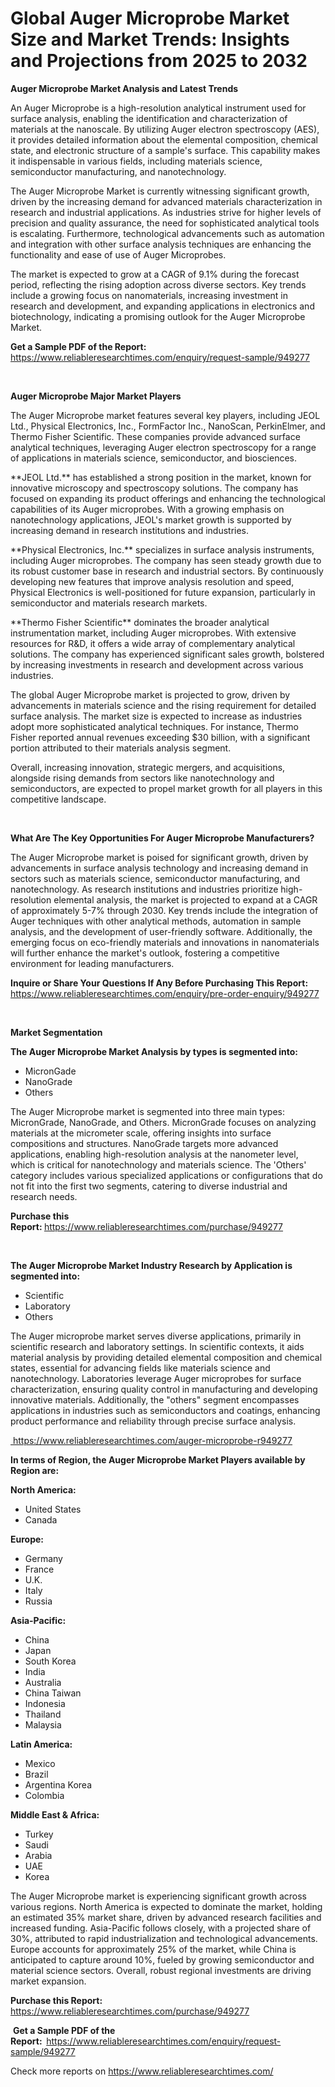 <p><h1>Global Auger Microprobe Market Size and Market Trends: Insights and Projections from 2025 to 2032</h1></p><p><strong>Auger Microprobe Market Analysis and Latest Trends</strong></p>
<p><p>An Auger Microprobe is a high-resolution analytical instrument used for surface analysis, enabling the identification and characterization of materials at the nanoscale. By utilizing Auger electron spectroscopy (AES), it provides detailed information about the elemental composition, chemical state, and electronic structure of a sample's surface. This capability makes it indispensable in various fields, including materials science, semiconductor manufacturing, and nanotechnology.</p><p>The Auger Microprobe Market is currently witnessing significant growth, driven by the increasing demand for advanced materials characterization in research and industrial applications. As industries strive for higher levels of precision and quality assurance, the need for sophisticated analytical tools is escalating. Furthermore, technological advancements such as automation and integration with other surface analysis techniques are enhancing the functionality and ease of use of Auger Microprobes.</p><p>The market is expected to grow at a CAGR of 9.1% during the forecast period, reflecting the rising adoption across diverse sectors. Key trends include a growing focus on nanomaterials, increasing investment in research and development, and expanding applications in electronics and biotechnology, indicating a promising outlook for the Auger Microprobe Market.</p></p>
<p><strong>Get a Sample PDF of the Report:&nbsp;</strong> <a href="https://www.reliableresearchtimes.com/enquiry/request-sample/949277?utm_campaign=2237&utm_medium=2&utm_source=Github&utm_content=ia&utm_term=11042025&utm_id=auger-microprobe">https://www.reliableresearchtimes.com/enquiry/request-sample/949277</a></p>
<p>&nbsp;</p>
<p><strong>Auger Microprobe Major Market Players</strong></p>
<p><p>The Auger Microprobe market features several key players, including JEOL Ltd., Physical Electronics, Inc., FormFactor Inc., NanoScan, PerkinElmer, and Thermo Fisher Scientific. These companies provide advanced surface analytical techniques, leveraging Auger electron spectroscopy for a range of applications in materials science, semiconductor, and biosciences.</p><p>**JEOL Ltd.** has established a strong position in the market, known for innovative microscopy and spectroscopy solutions. The company has focused on expanding its product offerings and enhancing the technological capabilities of its Auger microprobes. With a growing emphasis on nanotechnology applications, JEOL's market growth is supported by increasing demand in research institutions and industries.</p><p>**Physical Electronics, Inc.** specializes in surface analysis instruments, including Auger microprobes. The company has seen steady growth due to its robust customer base in research and industrial sectors. By continuously developing new features that improve analysis resolution and speed, Physical Electronics is well-positioned for future expansion, particularly in semiconductor and materials research markets.</p><p>**Thermo Fisher Scientific** dominates the broader analytical instrumentation market, including Auger microprobes. With extensive resources for R&D, it offers a wide array of complementary analytical solutions. The company has experienced significant sales growth, bolstered by increasing investments in research and development across various industries.</p><p>The global Auger Microprobe market is projected to grow, driven by advancements in materials science and the rising requirement for detailed surface analysis. The market size is expected to increase as industries adopt more sophisticated analytical techniques. For instance, Thermo Fisher reported annual revenues exceeding $30 billion, with a significant portion attributed to their materials analysis segment.</p><p>Overall, increasing innovation, strategic mergers, and acquisitions, alongside rising demands from sectors like nanotechnology and semiconductors, are expected to propel market growth for all players in this competitive landscape.</p></p>
<p>&nbsp;</p>
<p><strong>What Are The Key Opportunities For Auger Microprobe Manufacturers?</strong></p>
<p><p>The Auger Microprobe market is poised for significant growth, driven by advancements in surface analysis technology and increasing demand in sectors such as materials science, semiconductor manufacturing, and nanotechnology. As research institutions and industries prioritize high-resolution elemental analysis, the market is projected to expand at a CAGR of approximately 5-7% through 2030. Key trends include the integration of Auger techniques with other analytical methods, automation in sample analysis, and the development of user-friendly software. Additionally, the emerging focus on eco-friendly materials and innovations in nanomaterials will further enhance the market's outlook, fostering a competitive environment for leading manufacturers.</p></p>
<p><strong>Inquire or Share Your Questions If Any Before Purchasing This Report:</strong> <a href="https://www.reliableresearchtimes.com/enquiry/pre-order-enquiry/949277?utm_campaign=2237&utm_medium=2&utm_source=Github&utm_content=ia&utm_term=11042025&utm_id=auger-microprobe">https://www.reliableresearchtimes.com/enquiry/pre-order-enquiry/949277</a></p>
<p>&nbsp;</p>
<p><strong>Market Segmentation</strong></p>
<p><strong>The Auger Microprobe Market Analysis by types is segmented into:</strong></p>
<p><ul><li>MicronGade</li><li>NanoGrade</li><li>Others</li></ul></p>
<p><p>The Auger Microprobe market is segmented into three main types: MicronGrade, NanoGrade, and Others. MicronGrade focuses on analyzing materials at the micrometer scale, offering insights into surface compositions and structures. NanoGrade targets more advanced applications, enabling high-resolution analysis at the nanometer level, which is critical for nanotechnology and materials science. The 'Others' category includes various specialized applications or configurations that do not fit into the first two segments, catering to diverse industrial and research needs.</p></p>
<p><strong>Purchase this Report:&nbsp;</strong><a href="https://www.reliableresearchtimes.com/purchase/949277?utm_campaign=2237&utm_medium=2&utm_source=Github&utm_content=ia&utm_term=11042025&utm_id=auger-microprobe">https://www.reliableresearchtimes.com/purchase/949277</a></p>
<p>&nbsp;</p>
<p><strong>The Auger Microprobe Market Industry Research by Application is segmented into:</strong></p>
<p><ul><li>Scientific</li><li>Laboratory</li><li>Others</li></ul></p>
<p><p>The Auger microprobe market serves diverse applications, primarily in scientific research and laboratory settings. In scientific contexts, it aids material analysis by providing detailed elemental composition and chemical states, essential for advancing fields like materials science and nanotechnology. Laboratories leverage Auger microprobes for surface characterization, ensuring quality control in manufacturing and developing innovative materials. Additionally, the "others" segment encompasses applications in industries such as semiconductors and coatings, enhancing product performance and reliability through precise surface analysis.</p></p>
<p><a href="https://www.reliableresearchtimes.com/auger-microprobe-r949277?utm_campaign=2237&utm_medium=2&utm_source=Github&utm_content=ia&utm_term=11042025&utm_id=auger-microprobe">&nbsp;https://www.reliableresearchtimes.com/auger-microprobe-r949277</a></p>
<p><strong>In terms of Region, the Auger Microprobe Market Players available by Region are:</strong></p>
<p>
    <p> <strong> North America: </strong>
        <ul>
            <li>United States</li>
            <li>Canada</li>
        </ul>
        </p> 
    <p> <strong> Europe: </strong>
        <ul>
            <li>Germany</li>
            <li>France</li>
            <li>U.K.</li>
            <li>Italy</li>
            <li>Russia</li>
        </ul>
        </p> 
    <p> <strong> Asia-Pacific: </strong>
        <ul>
            <li>China</li>
            <li>Japan</li>
            <li>South Korea</li>
            <li>India</li>
            <li>Australia</li>
            <li>China Taiwan</li>
            <li>Indonesia</li>
            <li>Thailand</li>
            <li>Malaysia</li>
        </ul>
        </p> 
    <p> <strong> Latin America: </strong>
        <ul>
            <li>Mexico</li>
            <li>Brazil</li>
            <li>Argentina Korea</li>
            <li>Colombia</li>
        </ul>
        </p> 
    <p> <strong> Middle East & Africa: </strong>
        <ul>
            <li>Turkey</li>
            <li>Saudi</li>
            <li>Arabia</li>
            <li>UAE</li>
            <li>Korea</li>
        </ul>
    </p>
    </p>
<p><p>The Auger Microprobe market is experiencing significant growth across various regions. North America is expected to dominate the market, holding an estimated 35% market share, driven by advanced research facilities and increased funding. Asia-Pacific follows closely, with a projected share of 30%, attributed to rapid industrialization and technological advancements. Europe accounts for approximately 25% of the market, while China is anticipated to capture around 10%, fueled by growing semiconductor and material science sectors. Overall, robust regional investments are driving market expansion.</p></p>
<p><strong>Purchase this Report: </strong><a href="https://www.reliableresearchtimes.com/purchase/949277?utm_campaign=2237&utm_medium=2&utm_source=Github&utm_content=ia&utm_term=11042025&utm_id=auger-microprobe">https://www.reliableresearchtimes.com/purchase/949277</a></p>
<p>&nbsp;<strong>Get a Sample PDF of the Report:&nbsp;&nbsp;</strong><a href="https://www.reliableresearchtimes.com/enquiry/request-sample/949277?utm_campaign=2237&utm_medium=2&utm_source=Github&utm_content=ia&utm_term=11042025&utm_id=auger-microprobe">https://www.reliableresearchtimes.com/enquiry/request-sample/949277</a></p>
<p><strong></strong></p>
<p>Check more reports on <a href="https://www.reliableresearchtimes.com/?utm_campaign=2237&utm_medium=2&utm_source=Github&utm_content=ia&utm_term=11042025&utm_id=auger-microprobe">https://www.reliableresearchtimes.com/</a></p>